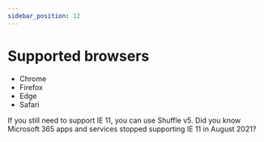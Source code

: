```yaml
---
sidebar_position: 12
---
```


# Supported browsers

- Chrome
- Firefox
- Edge
- Safari

If you still need to support IE 11, you can use Shuffle v5. Did you know Microsoft 365 apps and services stopped supporting IE 11 in August 2021?
